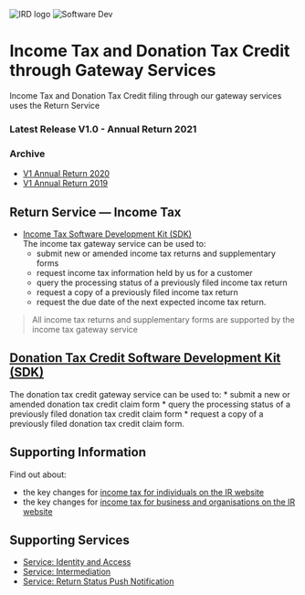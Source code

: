 ![IRD logo](../Images/IRlogo.gif)
![Software Dev](../Images/SoftwareDev.png)

# Income Tax and Donation Tax Credit through Gateway Services

Income Tax and Donation Tax Credit filing through our gateway services uses the Return Service

### Latest Release V1.0 - Annual Return 2021

### Archive 
* [V1 Annual Return 2020](archive/2020/)
* [V1 Annual Return 2019](archive/2019/)


## Return Service ― Income Tax	
* [Income Tax Software Development Kit (SDK)](IncomeTax.md)  
The income tax gateway service can be used to:
	*	submit new or amended income tax returns and supplementary forms
	*	request income tax information held by us for a customer
	*	query the processing status of a previously filed income tax return
	*	request a copy of a previously filed income tax return
	*	request the due date of the next expected income tax return.
	
> All income tax returns and supplementary forms are supported by the income tax gateway service


## [Donation Tax Credit Software Development Kit (SDK)](DonationTaxCredit.md)  
The donation tax credit gateway service can be used to:
	*	submit a new or amended donation tax credit claim form
	*	query the processing status of a previously filed donation tax credit claim form
	*	request a copy of a previously filed donation tax credit claim form.

## Supporting Information
Find out about:
*	the key changes for [income tax for individuals on the IR website](https://www.ird.govt.nz/income-tax/income-tax-for-individuals)
*	the key changes for [income tax for business and organisations on the IR website](https://www.ird.govt.nz/income-tax/income-tax-for-businesses-and-organisations)


## Supporting Services

* [Service: Identity and Access](https://github.com/InlandRevenue/Gateway_Services-Access/tree/master/Identity%20and%20Access) 
* [Service: Intermediation](https://github.com/InlandRevenue/Gateway_Services-Access/tree/master/Service%20-%20Intermediation)
* [Service: Return Status Push Notification](../Service%20-%20Push%20Notification)
